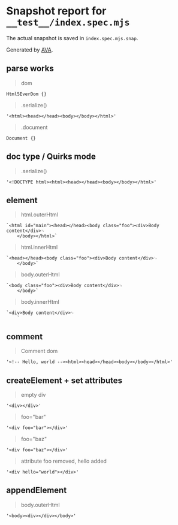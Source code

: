 # Snapshot report for `__test__/index.spec.mjs`

The actual snapshot is saved in `index.spec.mjs.snap`.

Generated by [AVA](https://avajs.dev).

## parse works

> dom

    Html5EverDom {}

> .serialize()

    '<html><head></head><body></body></html>'

> .document

    Document {}

## doc type / Quirks mode

> .serialize()

    '<!DOCTYPE html><html><head></head><body></body></html>'

## element

> html.outerHtml

    `<html id="main"><head></head><body class="foo"><div>Body content</div>␊
        </body></html>`

> html.innerHtml

    `<head></head><body class="foo"><div>Body content</div>␊
        </body>`

> body.outerHtml

    `<body class="foo"><div>Body content</div>␊
        </body>`

> body.innerHtml

    `<div>Body content</div>␊
        `

## comment

> Comment dom

    '<!-- Hello, world --><html><head></head><body></body></html>'

## createElement + set attributes

> empty div

    '<div></div>'

> foo="bar"

    '<div foo="bar"></div>'

> foo="baz"

    '<div foo="baz"></div>'

> attribute foo removed, hello added

    '<div hello="world"></div>'

## appendElement

> body.outerHtml

    '<body><div></div></body>'
